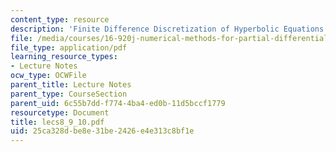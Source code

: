```yaml
---
content_type: resource
description: 'Finite Difference Discretization of Hyperbolic Equations: Linear Problems'
file: /media/courses/16-920j-numerical-methods-for-partial-differential-equations-sma-5212-spring-2003/25ca328dbe8e31be2426e4e313c8bf1e_lecs8_9_10.pdf
file_type: application/pdf
learning_resource_types:
- Lecture Notes
ocw_type: OCWFile
parent_title: Lecture Notes
parent_type: CourseSection
parent_uid: 6c55b7dd-f774-4ba4-ed0b-11d5bccf1779
resourcetype: Document
title: lecs8_9_10.pdf
uid: 25ca328d-be8e-31be-2426-e4e313c8bf1e
---
```

